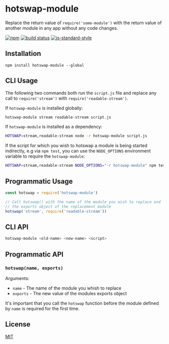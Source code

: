 # hotswap-module

Replace the return value of `require('some-module')` with the return
value of another module in any app without any code changes.

[![npm](https://img.shields.io/npm/v/hotswap-module.svg)](https://www.npmjs.com/package/hotswap-module)
[![build status](https://travis-ci.org/watson/hotswap-module.svg?branch=master)](https://travis-ci.org/watson/hotswap-module)
[![js-standard-style](https://img.shields.io/badge/code%20style-standard-brightgreen.svg?style=flat)](https://github.com/feross/standard)

## Installation

```
npm install hotswap-module --global
```

## CLI Usage

The following two commands both run the `script.js` file and replace any
call to `require('stream')` with `require('readable-stream')`.

If `hotswap-module` is installed globally:

```sh
hotswap-module stream readable-stream script.js
```

If `hotswap-module` is installed as a dependency:

```sh
HOTSWAP=stream,readable-stream node -r hotswap-module script.js
```

If the script for which you wish to hotswap a module is being started
indirectly, e.g via `npm test`, you can use the `NODE_OPTIONS`
environment variable to require the `hotswap-module`:

```sh
HOTSWAP=stream,readable-stream NODE_OPTIONS="-r hotswap-module" npm test
```

## Programmatic Usage

```js
const hotswap = require('hotswap-module')

// Call hotswap() with the name of the module you wish to replace and
// the exports object of the replacement module
hotswap('stream', require('readable-stream'))
```

## CLI API

```sh
hotswap-module <old-name> <new-name> <script>
```

## Programmatic API

### `hotswap(name, exports)`

Arguments:

- `name` - The name of the module you whish to replace
- `exports` - The new value of the modules exports object

It's important that you call the `hotswap` function before the module
defined by `name` is required for the first time.

## License

[MIT](https://github.com/watson/hotswap-module/blob/master/LICENSE)
